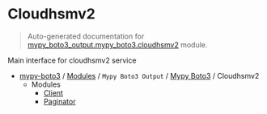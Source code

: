 # Cloudhsmv2

> Auto-generated documentation for [mypy_boto3_output.mypy_boto3.cloudhsmv2](https://github.com/vemel/mypy_boto3/blob/master/mypy_boto3_output/mypy_boto3/cloudhsmv2/__init__.py) module.

Main interface for cloudhsmv2 service

- [mypy-boto3](../../../README.md#mypy_boto3) / [Modules](../../../MODULES.md#mypy-boto3-modules) / `Mypy Boto3 Output` / [Mypy Boto3](../index.md#mypy-boto3) / Cloudhsmv2
    - Modules
        - [Client](client.md#client)
        - [Paginator](paginator.md#paginator)
